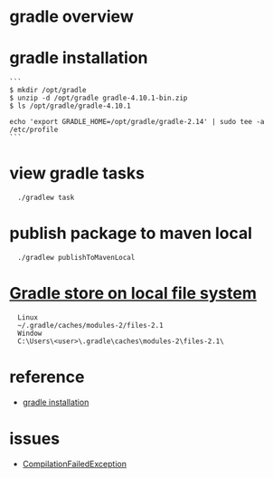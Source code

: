 # gradle overview

# gradle installation

    ```
    $ mkdir /opt/gradle
    $ unzip -d /opt/gradle gradle-4.10.1-bin.zip
    $ ls /opt/gradle/gradle-4.10.1
    
    echo 'export GRADLE_HOME=/opt/gradle/gradle-2.14' | sudo tee -a /etc/profile
    ```
    
# view gradle tasks

  ```
    ./gradlew task
  ```

# publish package to maven local

  ```
    ./gradlew publishToMavenLocal
  ```  


# [Gradle store on local file system](https://stackoverflow.com/questions/10834111/gradle-store-on-local-file-system )

  ```
    Linux
    ~/.gradle/caches/modules-2/files-2.1
    Window
    C:\Users\<user>\.gradle\caches\modules-2\files-2.1\
  ```

# reference

  - [gradle installation](https://gradle.org/install/ ) 
  
# issues

 - [CompilationFailedException]()